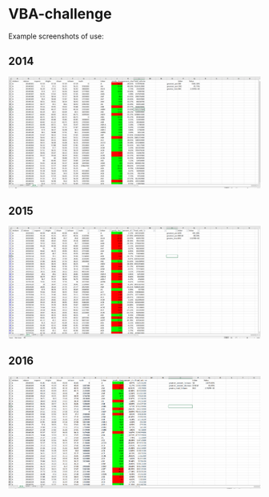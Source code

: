 # VBA-challenge

Example screenshots of use:

## 2014

![2014](screenshots/2014.PNG)


## 2015

![2015](screenshots/2015.PNG)


## 2016

![2016](screenshots/2016.PNG)
